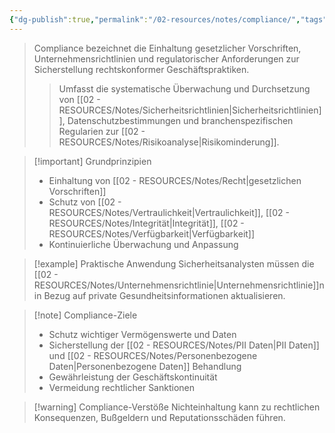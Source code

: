 ```yaml
---
{"dg-publish":true,"permalink":"/02-resources/notes/compliance/","tags":["AI-generated"],"noteIcon":"","updated":"2025-09-15T14:02:30.985+02:00"}
---
```


>Compliance bezeichnet die Einhaltung gesetzlicher Vorschriften, Unternehmensrichtlinien und regulatorischer Anforderungen zur Sicherstellung rechtskonformer Geschäftspraktiken.
>>Umfasst die systematische Überwachung und Durchsetzung von [[02 - RESOURCES/Notes/Sicherheitsrichtlinien\|Sicherheitsrichtlinien]], Datenschutzbestimmungen und branchenspezifischen Regularien zur [[02 - RESOURCES/Notes/Risikoanalyse\|Risikominderung]].

>[!important] Grundprinzipien
>- Einhaltung von [[02 - RESOURCES/Notes/Recht\|gesetzlichen Vorschriften]]
>- Schutz von [[02 - RESOURCES/Notes/Vertraulichkeit\|Vertraulichkeit]], [[02 - RESOURCES/Notes/Integrität\|Integrität]], [[02 - RESOURCES/Notes/Verfügbarkeit\|Verfügbarkeit]]
>- Kontinuierliche Überwachung und Anpassung

>[!example] Praktische Anwendung
>Sicherheitsanalysten müssen die [[02 - RESOURCES/Notes/Unternehmensrichtlinie\|Unternehmensrichtlinie]]n in Bezug auf private Gesundheitsinformationen aktualisieren.

>[!note] Compliance-Ziele
>- Schutz wichtiger Vermögenswerte und Daten
>- Sicherstellung der [[02 - RESOURCES/Notes/PII Daten\|PII Daten]] und [[02 - RESOURCES/Notes/Personenbezogene Daten\|Personenbezogene Daten]] Behandlung
>- Gewährleistung der Geschäftskontinuität
>- Vermeidung rechtlicher Sanktionen

>[!warning] Compliance-Verstöße
>Nichteinhaltung kann zu rechtlichen Konsequenzen, Bußgeldern und Reputationsschäden führen.
